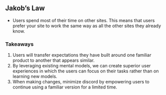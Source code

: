 ## Jakob’s Law

- Users spend most of their time on other sites. This means that users prefer your site to work the same way as all the other sites they already know.

### Takeaways
1. Users will transfer expectations they have built around one familiar product to another that appears similar.
2. By leveraging existing mental models, we can create superior user experiences in which the users can focus on their tasks rather than on learning new models.
3. When making changes, minimize discord by empowering users to continue using a familiar version for a limited time.